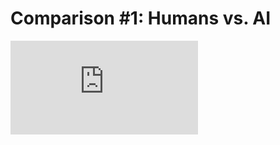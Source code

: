 # Comparison #1: Humans vs. AI

<iframe
  src="http://embedded.subjectify.us/?project=image-inpainting-humans-vs-ai"
  scrolling="no"
  style="overflow: hidden; border: 0; width: 100% height: 900px;">
</iframe>
